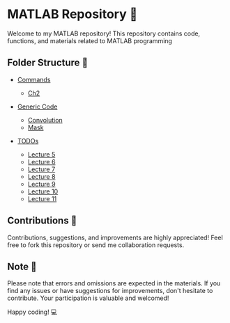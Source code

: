 # MATLAB Repository 🧮

Welcome to my MATLAB repository! This repository contains code, functions, and materials related to MATLAB programming

## Folder Structure 📂

- [Commands](Commands)
    - [Ch2](Commands/Ch2)

- [Generic Code](GenericCode)
    - [Convolution](GenericCode/my_convolution.m)
    - [Mask](GenericCode/my_mask.m)
  
- [TODOs](TODOs)
    - [Lecture 5](TODOs/lec5)
    - [Lecture 6](TODOs/lec6)
    - [Lecture 7](TODOs/lec7)
    - [Lecture 8](TODOs/lec8)
    - [Lecture 9](TODOs/lec9)
    - [Lecture 10](TODOs/lec10)
    - [Lecture 11](TODOs/lec11)

## Contributions 🚀

Contributions, suggestions, and improvements are highly appreciated! Feel free to fork this repository or send me collaboration requests. 

## Note 📝

Please note that errors and omissions are expected in the materials. If you find any issues or have suggestions for improvements, don't hesitate to contribute. Your participation is valuable and welcomed!

Happy coding! 💻
